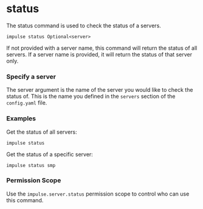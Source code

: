 # status
The status command is used to check the status of a servers.
```
impulse status Optional<server>
```
If not provided with a server name, this command will return the status of all servers. If a server name is provided, it will return the status of that server only.

### Specify a server
The server argument is the name of the server you would like to check the status of. This is the name you defined in the `servers` section of the `config.yaml` file.

### Examples
Get the status of all servers:
```
impulse status
```

Get the status of a specific server:
```
impulse status smp
```

### Permission Scope
Use the `impulse.server.status` permission scope to control who can use this command.
